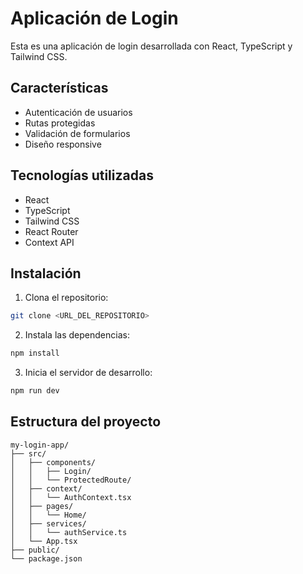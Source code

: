 # Aplicación de Login

Esta es una aplicación de login desarrollada con React, TypeScript y Tailwind CSS.

## Características

- Autenticación de usuarios
- Rutas protegidas
- Validación de formularios
- Diseño responsive

## Tecnologías utilizadas

- React
- TypeScript
- Tailwind CSS
- React Router
- Context API

## Instalación

1. Clona el repositorio:
```bash
git clone <URL_DEL_REPOSITORIO>
```

2. Instala las dependencias:
```bash
npm install
```

3. Inicia el servidor de desarrollo:
```bash
npm run dev
```

## Estructura del proyecto

```
my-login-app/
├── src/
│   ├── components/
│   │   ├── Login/
│   │   └── ProtectedRoute/
│   ├── context/
│   │   └── AuthContext.tsx
│   ├── pages/
│   │   └── Home/
│   ├── services/
│   │   └── authService.ts
│   └── App.tsx
├── public/
└── package.json
```
